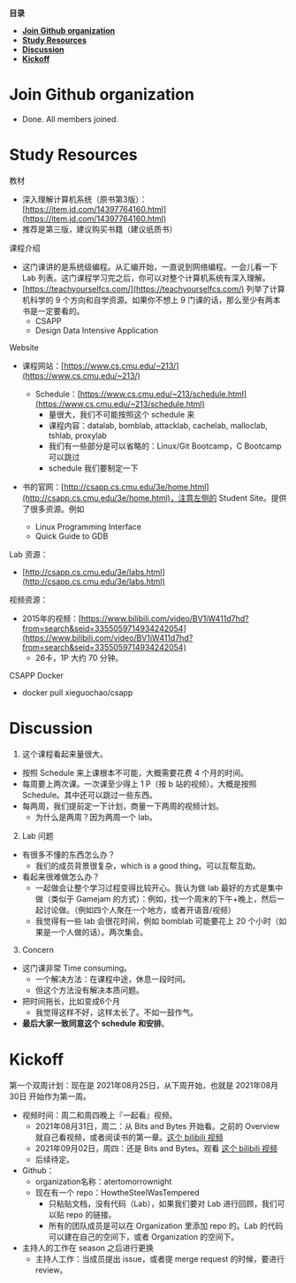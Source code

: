 
**目录**
- [**Join Github organization**](#join-github-organization)
- [**Study Resources**](#study-resources)
- [**Discussion**](#discussion)
- [**Kickoff**](#kickoff)

# **Join Github organization**

* Done. All members joined.

# **Study Resources**

教材

- 深入理解计算机系统（原书第3版）：[https://item.jd.com/14397764160.html](https://item.jd.com/14397764160.html)
- 推荐是第三版，建议购买书籍（建议纸质书）

课程介绍

- 这门课讲的是系统级编程。从汇编开始，一直说到网络编程。一会儿看一下 Lab 列表。这门课程学习完之后，你可以对整个计算机系统有深入理解。
- [https://teachyourselfcs.com/](https://teachyourselfcs.com/) 列举了计算机科学的 9 个方向和自学资源。如果你不想上 9 门课的话，那么至少有两本书是一定要看的。
  * CSAPP
  * Design Data Intensive Application

Website

* 课程网站：[https://www.cs.cmu.edu/~213/](https://www.cs.cmu.edu/~213/)
    * Schedule：[https://www.cs.cmu.edu/~213/schedule.html](https://www.cs.cmu.edu/~213/schedule.html)
        * 量很大，我们不可能按照这个 schedule 来
        * 课程内容：datalab, bomblab, attacklab, cachelab, malloclab, tshlab, proxylab
        * 我们有一些部分是可以省略的：Linux/Git Bootcamp，C Bootcamp 可以跳过
        * schedule 我们要制定一下

* 书的官网：[http://csapp.cs.cmu.edu/3e/home.html](http://csapp.cs.cmu.edu/3e/home.html)，注意左侧的 Student Site。提供了很多资源。例如 
    * Linux Programming Interface
    * Quick Guide to GDB

Lab 资源：

* [http://csapp.cs.cmu.edu/3e/labs.html](http://csapp.cs.cmu.edu/3e/labs.html)

视频资源：

* 2015年的视频：[https://www.bilibili.com/video/BV1iW411d7hd?from=search&seid=3355059714934242054](https://www.bilibili.com/video/BV1iW411d7hd?from=search&seid=3355059714934242054)
    * 26卡，1P 大约 70 分钟。

CSAPP Docker

* docker pull xieguochao/csapp


# **Discussion**

1. 这个课程看起来量很大。
* 按照 Schedule 来上课根本不可能，大概需要花费 4 个月的时间。
* 每周要上两次课。一次课至少得上 1 P（按 b 站的视频）。大概是按照 Schedule。其中还可以跳过一些东西。
* 每两周，我们提前定一下计划，商量一下两周的视频计划。
    * 为什么是两周？因为两周一个 lab。
2. Lab 问题
* 有很多不懂的东西怎么办？
    * 我们的成员背景很复杂，which is a good thing。可以互帮互助。
* 看起来很难做怎么办？
    * 一起做会让整个学习过程变得比较开心。我认为做 lab 最好的方式是集中做（类似于 Gamejam 的方式）：例如，找一个周末的下午+晚上，然后一起讨论做。（例如四个人聚在一个地方，或者开语音/视频）
    * 我觉得有一些 lab 会很花时间，例如 bomblab 可能要花上 20 个小时（如果是一个人做的话）。两次集会。
3. Concern
* 这门课非常 Time consuming。
    * 一个解决方法：在课程中途，休息一段时间。
    * 但这个方法没有解决本质问题。
* 把时间拖长，比如变成6个月
    * 我觉得这样不好，这样太长了。不如一鼓作气。
* **最后大家一致同意这个 schedule 和安排**。

# **Kickoff**

第一个双周计划：现在是 2021年08月25日，从下周开始，也就是 2021年08月30日 开始作为第一周。

* 视频时间：周二和周四晚上『一起看』视频。
    * 2021年08月31日，周二：从 Bits and Bytes 开始看。之前的 Overview 就自己看视频，或者阅读书的第一章。[这个 bilibili 视频](https://www.bilibili.com/video/BV1iW411d7hd?p=2)
    * 2021年09月02日，周四：还是 Bits and Bytes。观看 [这个 bilibili 视频](https://www.bilibili.com/video/BV1iW411d7hd?p=3)
    * 后续待定。
* Github：
    * organization名称：atertomorrownight
    * 现在有一个 repo：HowtheSteelWasTempered
        * 只粘贴文档，没有代码（Lab），如果我们要对 Lab 进行回顾，我们可以贴 repo 的链接。
        * 所有的团队成员是可以在 Organization 里添加 repo 的。Lab 的代码可以建在自己的空间下，或者 Organization 的空间下。
* 主持人的工作在 season 之后进行更换
    * 主持人工作：当成员提出 issue，或者提 merge request 的时候，要进行 review。

